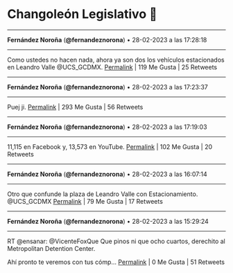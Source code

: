 # Changoleón Legislativo 🙈
*****
**Fernández Noroña** (**@fernandeznorona**) • 28-02-2023 a las 17:28:18
*****
Como ustedes no hacen nada, ahora ya son dos los vehículos estacionados en Leandro Valle ⁦@UCS_GCDMX⁩.
[Permalink](https://twitter.com/fernandeznorona/status/1630741719355469824) | 119 Me Gusta | 25 Retweets
*****
**Fernández Noroña** (**@fernandeznorona**) • 28-02-2023 a las 17:23:37
*****
Puej ji.
[Permalink](https://twitter.com/fernandeznorona/status/1630740541301465088) | 293 Me Gusta | 56 Retweets
*****
**Fernández Noroña** (**@fernandeznorona**) • 28-02-2023 a las 17:19:03
*****
11,115 en Facebook y, 13,573 en YouTube.
[Permalink](https://twitter.com/fernandeznorona/status/1630739392884080641) | 102 Me Gusta | 20 Retweets
*****
**Fernández Noroña** (**@fernandeznorona**) • 28-02-2023 a las 16:07:14
*****
Otro que confunde la plaza de Leandro Valle con Estacionamiento. ⁦@UCS_GCDMX⁩
[Permalink](https://twitter.com/fernandeznorona/status/1630721317149491201) | 79 Me Gusta | 17 Retweets
*****
**Fernández Noroña** (**@fernandeznorona**) • 28-02-2023 a las 15:29:24
*****
RT @ensanar: @VicenteFoxQue Que pinos ni que ocho cuartos, derechito al 
Metropolitan Detention Center.


Ahí pronto te veremos con tus cómp…
[Permalink](https://twitter.com/fernandeznorona/status/1630711796838400000) | 0 Me Gusta | 51 Retweets